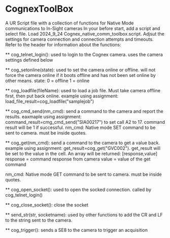# CognexToolBox
A  UR Script file with a collection of functions for Native Mode communications to In-Sight cameras
In your before start, add a script and select file.
Load 2024_9_24 Cognex_native_comm_toolbox.script. 
Adjsut the settings for camera connection and connection attempts and timeouts.
Refer to the header for information about the functions:

** cog_telnet_login(): used to login to the Cognex camera. uses the camera settings defined below
 
** cog_setonline(state): used to set the camera online or offline. will not force the 
                       camera online if it boots offline and has not been set online by other means.
   state:
       0 = offline
       1 = online
 
** cog_loadfile(fileName): used to load a job file. Must take camera offline first, then put back online.
   example using assignment: load_file_result=cog_loadfile("samplejob")
 
** cog_cmd_send(nm_cmd): send a command to the camera and report the results. eaxmaple using assignment:
                       command_result=cmg_cmd_send("SIA00217") to set call A2 to 17. command result will
                       be 1 if successful.
   nm_cmd:
       Native mode SET command to be sent to camera. must be inside quotes.
 
** cog_get(nm_cmd): send a command to the camera to get a value back. example using assignment:
                    get_result=cog_get("GVC002"). get_result will be set to the value in the cell.
                    An array will be returned: [response,value]
                    response = command response from camera
                    value = value of the get command   

   nm_cmd:
       Native mode GET command to be sent to camera. must be inside quotes.
 
** cog_open_socket(): used to open the socked connection. called by cog_telnet_login()
 
** cog_close_socket(): close the socket
 
** send_str(str, socketname): used by other functions to add the CR and LF to the string sent to the camera.

** cog_trigger(): sends a SE8 to the camera to trigger an acquisition

